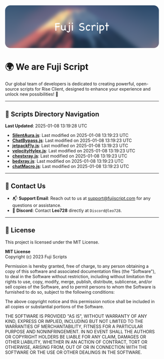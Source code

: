 ![Banner](.github/b.webp)

# 🌍 **We are Fuji Script**

Our global team of developers is dedicated to creating powerful, open-source scripts for Rise Client, designed to enhance your experience and unlock new possibilities! 🌟

---
<!-- SCRIPTS_NAVIGATION_START -->
## 📂 **Scripts Directory Navigation**

**Last Updated**: 2025-01-08 13:19:28 UTC

- **[SilentAura.js](scripts/SilentAura.js)**: Last modified on 2025-01-08 13:19:23 UTC
- **[ChatBypass.js](scripts/ChatBypass.js)**: Last modified on 2025-01-08 13:19:23 UTC
- **[jetpackFly.js](scripts/jetpackFly.js)**: Last modified on 2025-01-08 13:19:23 UTC
- **[velocityHylex.js](scripts/velocityHylex.js)**: Last modified on 2025-01-08 13:19:23 UTC
- **[chestxray.js](scripts/chestxray.js)**: Last modified on 2025-01-08 13:19:23 UTC
- **[bedxray.js](scripts/bedxray.js)**: Last modified on 2025-01-08 13:19:23 UTC
- **[chatMacro.js](scripts/chatMacro.js)**: Last modified on 2025-01-08 13:19:23 UTC

<!-- SCRIPTS_NAVIGATION_END -->

---

## 💬 **Contact Us**  
- 📬 **Support Email**: Reach out to us at [support@fujiscript.com](mailto:support@fujiscript.com) for any questions or assistance.  
- 💬 **Discord**: Contact **Leo728** directly at `Discord@leo728`.

---

## 📜 **License**

This project is licensed under the MIT License.  

**MIT License**  
Copyright (c) 2023 Fuji Scripts  

Permission is hereby granted, free of charge, to any person obtaining a copy of this software and associated documentation files (the "Software"), to deal in the Software without restriction, including without limitation the rights to use, copy, modify, merge, publish, distribute, sublicense, and/or sell copies of the Software, and to permit persons to whom the Software is furnished to do so, subject to the following conditions:  

The above copyright notice and this permission notice shall be included in all copies or substantial portions of the Software.  

THE SOFTWARE IS PROVIDED "AS IS", WITHOUT WARRANTY OF ANY KIND, EXPRESS OR IMPLIED, INCLUDING BUT NOT LIMITED TO THE WARRANTIES OF MERCHANTABILITY, FITNESS FOR A PARTICULAR PURPOSE AND NONINFRINGEMENT. IN NO EVENT SHALL THE AUTHORS OR COPYRIGHT HOLDERS BE LIABLE FOR ANY CLAIM, DAMAGES OR OTHER LIABILITY, WHETHER IN AN ACTION OF CONTRACT, TORT OR OTHERWISE, ARISING FROM, OUT OF OR IN CONNECTION WITH THE SOFTWARE OR THE USE OR OTHER DEALINGS IN THE SOFTWARE.  
